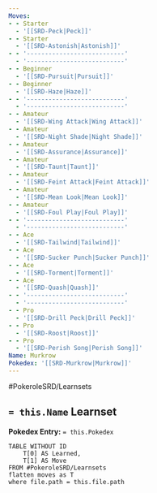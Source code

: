 ```yaml
---
Moves:
- - Starter
  - '[[SRD-Peck|Peck]]'
- - Starter
  - '[[SRD-Astonish|Astonish]]'
- - '---------------------------'
  - '---------------------------'
- - Beginner
  - '[[SRD-Pursuit|Pursuit]]'
- - Beginner
  - '[[SRD-Haze|Haze]]'
- - '---------------------------'
  - '---------------------------'
- - Amateur
  - '[[SRD-Wing Attack|Wing Attack]]'
- - Amateur
  - '[[SRD-Night Shade|Night Shade]]'
- - Amateur
  - '[[SRD-Assurance|Assurance]]'
- - Amateur
  - '[[SRD-Taunt|Taunt]]'
- - Amateur
  - '[[SRD-Feint Attack|Feint Attack]]'
- - Amateur
  - '[[SRD-Mean Look|Mean Look]]'
- - Amateur
  - '[[SRD-Foul Play|Foul Play]]'
- - '---------------------------'
  - '---------------------------'
- - Ace
  - '[[SRD-Tailwind|Tailwind]]'
- - Ace
  - '[[SRD-Sucker Punch|Sucker Punch]]'
- - Ace
  - '[[SRD-Torment|Torment]]'
- - Ace
  - '[[SRD-Quash|Quash]]'
- - '---------------------------'
  - '---------------------------'
- - Pro
  - '[[SRD-Drill Peck|Drill Peck]]'
- - Pro
  - '[[SRD-Roost|Roost]]'
- - Pro
  - '[[SRD-Perish Song|Perish Song]]'
Name: Murkrow
Pokedex: '[[SRD-Murkrow|Murkrow]]'
---
```


#PokeroleSRD/Learnsets

## `= this.Name` Learnset

**Pokedex Entry:** `= this.Pokedex`

```dataview
TABLE WITHOUT ID
    T[0] AS Learned,
    T[1] AS Move
FROM #PokeroleSRD/Learnsets
flatten moves as T
where file.path = this.file.path
```
